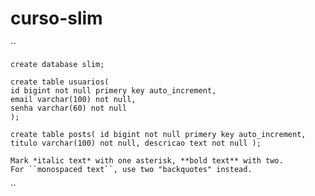 # curso-slim


``

    create database slim;

    create table usuarios(
    id bigint not null primery key auto_increment,
    email varchar(100) not null,
    senha varchar(60) not null
    );
``
create table posts(
id bigint not null primery key auto_increment,
titulo varchar(100) not null,
descricao text not null
);
``

    Mark *italic text* with one asterisk, **bold text** with two.
    For ``monospaced text``, use two "backquotes" instead.
``
